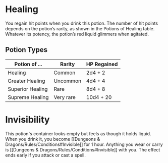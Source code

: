# Healing
You regain hit points when you drink this potion. The number of hit points depends on the potion’s rarity, as shown in the Potions of Healing table. Whatever its potency, the potion’s red liquid glimmers when agitated.

## Potion Types
| Potion of ...    | Rarity    | HP Regained |
| ---------------- | --------- | ----------- |
| Healing          | Common    | 2d4 + 2     |
| Greater Healing  | Uncommon  | 4d4 + 4     |
| Superior Healing | Rare      | 8d4 + 8     |
| Supreme Healing  | Very rare | 10d4 + 20   |

# Invisibility
This potion's container looks empty but feels as though it holds liquid. When you drink it, you become [[Dungeons & Dragons/Rules/Conditions#Invisible]] for 1 hour. Anything you wear or carry is [[Dungeons & Dragons/Rules/Conditions#Invisible]] with you. The effect ends early if you attack or cast a spell.